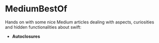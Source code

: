# MediumBestOf
Hands on with some nice Medium articles dealing with aspects, curiosities and hidden functionalities about swift:



* **Autoclosures**

